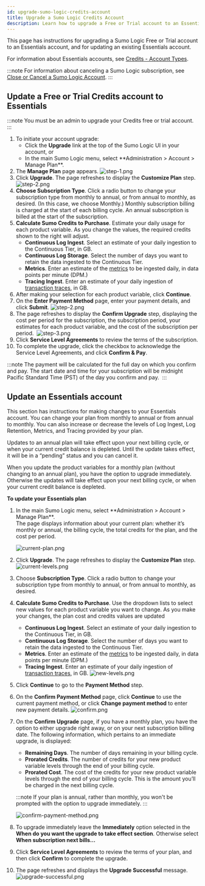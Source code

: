 ```yaml
---
id: upgrade-sumo-logic-credits-account
title: Upgrade a Sumo Logic Credits Account
description: Learn how to upgrade a Free or Trial account to an Essentials subscription.
---
```


This page has instructions for upgrading a Sumo Logic Free or Trial account to an Essentials account, and for updating an existing Essentials account.

For information about Essentials accounts, see [Credits - Account Types](/docs/manage/manage-subscription/sumo-logic-credits-accounts). 

:::note
For information about canceling a Sumo Logic subscription, see [Close or Cancel a Sumo Logic Account](close-cancel-sumo-account.md).
:::

## Update a Free or Trial Credits account to Essentials

:::note
You must be an admin to upgrade your Credits free or trial account.
:::

1. To initiate your account upgrade: 
     * Click the **Upgrade** link at the top of the Sumo Logic UI in your account, or
     * <!--Kanso [**Classic UI**](/docs/get-started/sumo-logic-ui-classic). Kanso--> In the main Sumo Logic menu, select **Administration > Account > Manage Plan**. <!--Kanso <br/> [**New UI**](/docs/get-started/sumo-logic-ui-new/). In the top menu select **Administration**, and then under **Account** select **Manage Plan**. You can also click the **Go To...** menu at the top of the screen and select **Manage Plan**. Kanso--> 
2. The **Manage Plan** page appears.
    ![step-1.png](/img/subscriptions/manage-plan-upgrade-to-essentials.png)
3. Click **Upgrade**. The page refreshes to display the **Customize Plan** step.
    ![step-2.png](/img/subscriptions/customize-plan-new-levels.png)
4. **Choose Subscription Type**. Click a radio button to change your subscription type from monthly to annual, or from annual to monthly, as desired. (In this case, we choose Monthly.) Monthly subscription billing is charged at the start of each billing cycle. An annual subscription is billed at the start of the subscription.
5. **Calculate Sumo Credits to Purchase**. Estimate your daily usage for each product variable. As you change the values, the required credits shown to the right will adjust.
   * **Continuous Log Ingest**. Select an estimate of your daily ingestion to the Continuous Tier, in GB.
   * **Continuous Log Storage**. Select the number of days you want to retain the data ingested to the Continuous Tier.
   * **Metrics**. Enter an estimate of the [metrics](/docs/metrics) to be ingested daily, in data points per minute (DPM.)
   * **Tracing Ingest**. Enter an estimate of your daily ingestion of [transaction traces](/docs/apm/traces), in GB. 
6. After making your selection for each product variable, click **Continue**.
7. On the **Enter Payment Method** page, enter your payment details, and click **Submit**.
    ![step-2.png](/img/subscriptions/enter-payment-method.png)
8.  The page refreshes to display the **Confirm Upgrade** step, displaying the cost per period for the subscription, the subscription period, your estimates for each product variable, and the cost of the subscription per period. 
    ![step-3.png](/img/subscriptions/confirm-upgrade.png)
9.  Click **Service Level Agreements** to review the terms of the subscription.
10. To complete the upgrade, click the checkbox to acknowledge the Service Level Agreements, and click **Confirm & Pay**.

:::note
The payment will be calculated for the full day on which you confirm and pay. The start date and time for your subscription will be midnight Pacific Standard Time (PST) of the day you confirm and pay. 
:::

## Update an Essentials account

This section has instructions for making changes to your Essentials account. You can change your plan from monthly to annual or from annual to monthly. You can also increase or decrease the levels of Log Ingest, Log Retention, Metrics, and Tracing provided by your plan.

Updates to an annual plan will take effect upon your next billing cycle, or when your current credit balance is depleted. Until the update takes effect, it will be in a “pending” status and you can cancel it.

When you update the product variables for a monthly plan (without changing to an annual plan), you have the option to upgrade immediately. Otherwise the updates will take effect upon your next billing cycle, or when your current credit balance is depleted.

**To update your Essentials plan**

1. <!--Kanso [**Classic UI**](/docs/get-started/sumo-logic-ui-classic). Kanso--> In the main Sumo Logic menu, select **Administration > Account > Manage Plan**. <!--Kanso <br/> [**New UI**](/docs/get-started/sumo-logic-ui-new/). In the top menu select **Administration**, and then under **Account** select **Manage Plan**. You can also click the **Go To...** menu at the top of the screen and select **Manage Plan**. Kanso--> <br/>The page displays information about your current plan: whether it’s monthly or annual, the billing cycle, the total credits for the plan, and the cost per period.
    ![current-plan.png](/img/subscriptions/current-plan.png)
2. Click **Upgrade**. The page refreshes to display the **Customize Plan** step.
    ![current-levels.png](/img/subscriptions/current-levels.png)
4. Choose **Subscription Type**. Click a radio button to change your subscription type from monthly to annual, or from annual to monthly, as desired.
5. **Calculate Sumo Credits to Purchase**. Use the dropdown lists to select new values for each product variable you want to change. As you make your changes, the plan cost and credits values are updated
    * **Continuous Log Ingest**. Select an estimate of your daily ingestion to the Continuous Tier, in GB.
    * **Continuous Log Storage**. Select the number of days you want to retain the data ingested to the Continuous Tier.
    * **Metrics**. Enter an estimate of the [metrics](/docs/metrics) to be ingested daily, in data points per minute (DPM.)
    * **Tracing Ingest**. Enter an estimate of your daily ingestion of [transaction traces](/docs/apm/traces), in GB.
       ![new-levels.png](/img/subscriptions/new-levels.png)
6. Click **Continue** to go to the **Payment Method** step.
7. On the **Confirm Payment Method** page, click **Continue** to use the current payment method, or click **Change payment method** to enter new payment details.
   ![confirm.png](/img/subscriptions/confirm-payment-method.png)
8. On the **Confirm Upgrade** page, if you have a monthly plan, you have the option to either upgrade right away, or on your next subscription billing date. The following information, which pertains to an immediate upgrade, is displayed:
    * **Remaining Days**. The number of days remaining in your billing cycle.
    * **Prorated Credits**. The number of credits for your new product variable levels through the end of your billing cycle.
    * **Prorated Cost**. The cost of the credits for your new product variable levels through the end of your billing cycle. This is the amount you’ll be charged in the next billing cycle.

    :::note
    If your plan is annual, rather than monthly, you won't be prompted with the option to upgrade immediately.
    :::

   ![confirm-payment-method.png](/img/subscriptions/confirm-payment-method.png)
9. To upgrade immediately leave the **Immediately** option selected in the **When do you want the upgrade to take effect section**. Otherwise select **When subscription next bills…**
10. Click **Service Level Agreements** to review the terms of your plan, and then click **Confirm** to complete the upgrade.
11. The page refreshes and displays the **Upgrade Successful** message.
    ![upgrade-successful.png](/img/subscriptions/upgrade-success.png)
